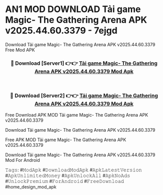 # AN1 MOD DOWNLOAD Tải game Magic- The Gathering Arena APK v2025.44.60.3379 - 7ejgd
Download Tải game Magic- The Gathering Arena APK v2025.44.60.3379 Free Mod APK

<div align="center">
<h3>🔴 Download [Server1] 👉👉 <a href="https://apk-comot.site?title=Tải_game_Magic-_The_Gathering_Arena_APK_v2025.44.60.3379">Tải game Magic- The Gathering Arena APK v2025.44.60.3379 Mod Apk</a></h3><br>

<h3>🔴 Download [Server2] 👉👉 <a href="https://apk-comot.site?title=Tải_game_Magic-_The_Gathering_Arena_APK_v2025.44.60.3379">Tải game Magic- The Gathering Arena APK v2025.44.60.3379 Mod Apk</a></h3>
</div>


Free Download APK MOD Tải game Magic- The Gathering Arena APK v2025.44.60.3379

Download Tải game Magic- The Gathering Arena APK v2025.44.60.3379 

Free APK MOD Tải game Magic- The Gathering Arena APK v2025.44.60.3379 

Download Tải game Magic- The Gathering Arena APK v2025.44.60.3379 Mod For Android

𝚃𝚊𝚐𝚜: #𝙼𝚘𝚍𝙰𝚙𝚔 #𝙳𝚘𝚠𝚗𝚕𝚘𝚊𝚍𝙼𝚘𝚍𝙰𝚙𝚔 #𝙰𝚙𝚔𝙻𝚊𝚝𝚎𝚜𝚝𝚅𝚎𝚛𝚜𝚒𝚘𝚗 #𝙰𝚙𝚔𝚄𝚗𝚕𝚒𝚖𝚒𝚝𝚎𝚍𝙼𝚘𝚗𝚎𝚢 #𝙰𝚙𝚔𝚄𝚗𝚕𝚘𝚌𝚔𝙰𝚕𝚕 #𝙰𝚙𝚔𝙽𝚘𝙰𝚍𝚜 #𝚄𝚗𝚕𝚘𝚌𝚔𝙿𝚛𝚎𝚖𝚒𝚞𝚖 #𝙵𝚘𝚛𝙰𝚗𝚍𝚛𝚘𝚒𝚍 #𝙵𝚛𝚎𝚎𝙳𝚘𝚠𝚗𝚕𝚘𝚊𝚍 #home_design_mod_apk